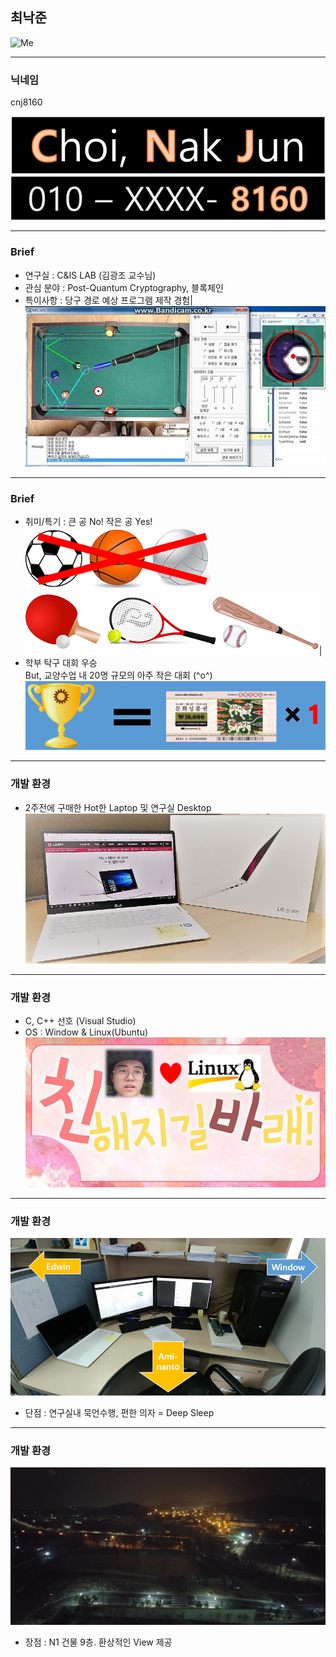 ## 최낙준

![Me](images/Me.png)

---

### 닉네임
 cnj8160
 
![NJ_name](images/NJ_name.png)
![NJ_number](images/NJ_number.png)

---

### Brief
 - 연구실 : C&IS LAB (김광조 교수님)
 - 관심 분야 : Post-Quantum Cryptography, 블록체인 
 - 특이사항 : 당구 경로 예상 프로그램 제작 경험|
![NJ_project1](images/NJ_project1.jpg)
---
### Brief
 - 취미/특기 : 큰 공 No! 작은 공 Yes!  
![NJ-hate](images/NJ-hate.png)
![NJ-love](images/NJ-love.png)| 
 - 학부 탁구 대회 우승  
But, 교양수업 내 20명 규모의 아주 작은 대회 (^o^)
![NJ_contest](images/NJ_contest.png)

---

### 개발 환경
 - 2주전에 구매한 Hot한 Laptop 및 연구실 Desktop
![NJ_laptop](images/NJ_laptop.jpg)

---
### 개발 환경
 - C, C++ 선호 (Visual Studio)
 - OS : Window & Linux(Ubuntu)
![NJ_friend](images/NJ_friend.png)

---

### 개발 환경

![my_seat](images/my_seat.png)
 - 단점 : 연구실내 묵언수행, 편한 의자 = Deep Sleep

---
### 개발 환경

![Lab_view](images/Lab_view.jpg)
 - 장점 : N1 건물 9층. 환상적인 View 제공


